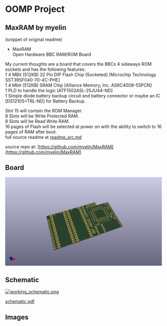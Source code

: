 # OOMP Project  
## MaxRAM  by myelin  
  
(snippet of original readme)  
  
- MaxRAM  
Open Hardware BBC RAM/ROM Board  
  
My current thoughts are a board that covers the BBCs 4 sideways ROM sockets and has the following features:  
1 4 MBit (512KB) 32 Pin DIP Flash Chip (Socketed) [Microchip Technology SST39SF040-70-4C-PHE]  
1 4 Mbit (512KB) SRAM Chip [Alliance Memory, Inc. AS6C4008-55PCN]  
1 PLD to handle the logic [ATF1502ASL-25JU44-ND]  
1 Simple diode battery backup circuit and battery connector or maybe an IC [DS1210S+TRL-ND] for Battery Backup.  
  
Slot 15 will contain the ROM Manager.  
8 Slots will be Write Protected RAM.  
8 Slots will be Read Write RAM.  
16 pages of Flash will be selected at power on with the ability to switch to 16 pages of RAM after boot.  
  full source readme at [readme_src.md](readme_src.md)  
  
source repo at: [https://github.com/myelin/MaxRAM](https://github.com/myelin/MaxRAM)  
## Board  
  
[![working_3d.png](working_3d_600.png)](working_3d.png)  
## Schematic  
  
[![working_schematic.png](working_schematic_600.png)](working_schematic.png)  
  
[schematic pdf](working_schematic.pdf)  
## Images  
